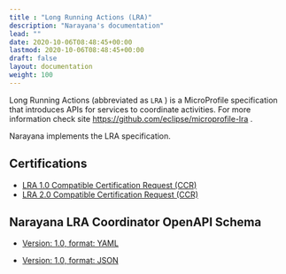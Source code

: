```yaml
---
title : "Long Running Actions (LRA)"
description: "Narayana's documentation"
lead: ""
date: 2020-10-06T08:48:45+00:00
lastmod: 2020-10-06T08:48:45+00:00
draft: false
layout: documentation
weight: 100
---
```


Long Running Actions (abbreviated as `LRA` ) is a MicroProfile
specification that introduces APIs for services to coordinate
activities. For more information check site
<https://github.com/eclipse/microprofile-lra> .

Narayana implements the LRA specification.

Certifications
--------------

-   [LRA 1.0 Compatible Certification Request (CCR)](/certifications/lra/microprofile-lra-1.0/index.html)
-   [LRA 2.0 Compatible Certification Request (CCR)](https://github.com/jbosstm/narayana/blob/main/certifications/lra/microprofile-lra-2.0/README.adoc)

Narayana LRA Coordinator OpenAPI Schema
---------------------------------------

- [ Version: 1.0, format: YAML](/lra/api/1.0/openapi.yaml)

- [ Version: 1.0, format: JSON](/lra/api/1.0/openapi.json)
